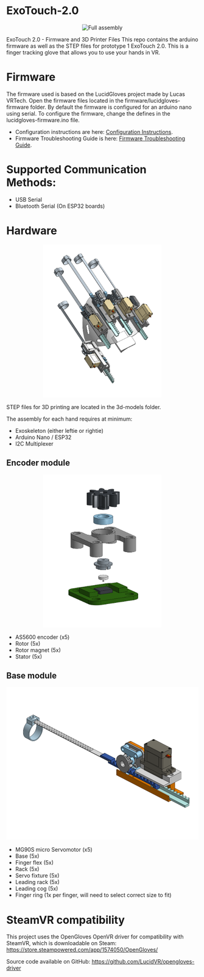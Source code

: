# ExoTouch-2.0
<p align="center">
<img src="visuals/Demo_gif.gif" alt="Full assembly" height="400">
</p>

ExoTouch 2.0 - Firmware and 3D Printer Files
This repo contains the arduino firmware as well as the STEP files for prototype 1 ExoTouch 2.0. This is a finger tracking glove that allows you to use your hands in VR.

# Firmware
The firmware used is based on the LucidGloves project made by Lucas VRTech.
Open the firmware files located in the firmware/lucidgloves-firmware folder. By default the firmware is configured for an arduino nano using serial. To configure the firmware, change the defines in the lucidgloves-firmware.ino file.

- Configuration instructions are here: [Configuration Instructions](https://github.com/LucidVR/lucidgloves/wiki/Firmware-Setup-and-Customization-Tutorial).
- Firmware Troubleshooting Guide is here: [Firmware Troubleshooting Guide](https://github.com/LucidVR/lucidgloves/wiki/Firmware-Troubleshooting-Guide).

# Supported Communication Methods:
- USB Serial
- Bluetooth Serial (On ESP32 boards)

# Hardware
<p align="center">
<img src="visuals/Full_assembly.png" alt="Full assembly" height="400">
</p>
STEP files for 3D printing are located in the 3d-models folder.

The assembly for each hand requires at minimum:

- Exoskeleton (either leftie or rightie)
- Arduino Nano / ESP32
- I2C Multiplexer

## Encoder module
<p align="center">
<img src="visuals/Encoder_assembly.png" alt="Encoder assembly" height="400">
</p>

- AS5600 encoder (x5)
- Rotor (5x)
- Rotor magnet (5x)
- Stator (5x)

## Base module
<p align="center">
<img src="visuals/Module_assembly.png" alt="Module assembly" height="400">
</p>

- MG90S micro Servomotor (x5)
- Base (5x)
- Finger flex (5x)
- Rack (5x)
- Servo fixture (5x)
- Leading rack (5x)
- Leading cog (5x)
- Finger ring (1x per finger, will need to select correct size to fit)

# SteamVR compatibility
This project uses the OpenGloves OpenVR driver for compatibility with SteamVR, which is downloadable on Steam:
https://store.steampowered.com/app/1574050/OpenGloves/

Source code available on GitHub:
https://github.com/LucidVR/opengloves-driver
